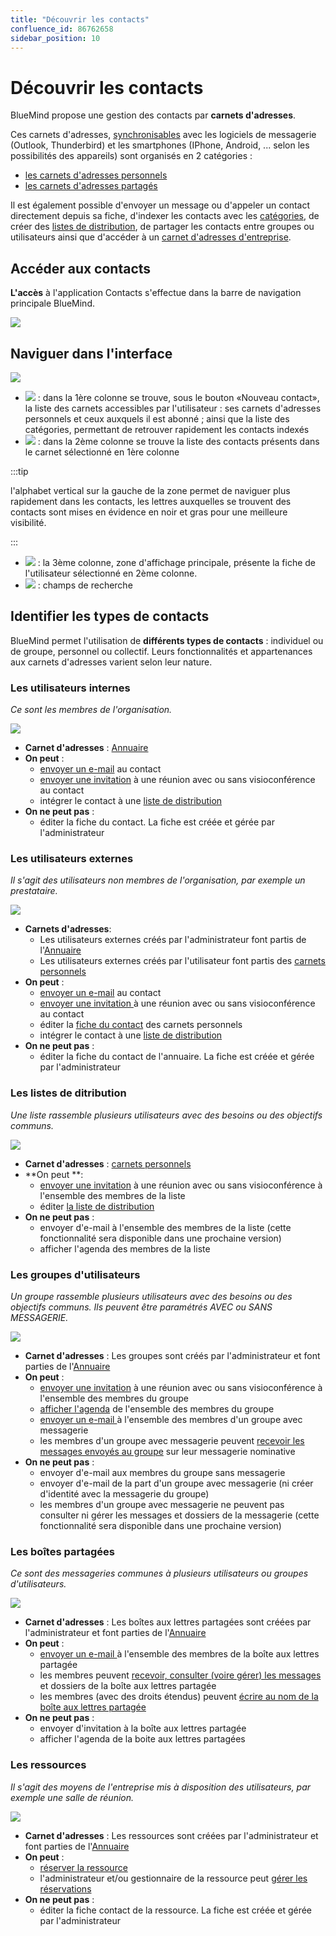 ```yaml
---
title: "Découvrir les contacts"
confluence_id: 86762658
sidebar_position: 10
---
```

# Découvrir les contacts

BlueMind propose une gestion des contacts par **carnets d'adresses**.

Ces carnets d'adresses, [synchronisables](/Guide_de_l_utilisateur/Les_contacts/Synchroniser_les_carnets_d_adresses/) avec les logiciels de messagerie (Outlook, Thunderbird) et les smartphones (IPhone, Android, ... selon les possibilités des appareils) sont organisés en 2 catégories :

- [les carnets d'adresses personnels](/Guide_de_l_utilisateur/Les_contacts/Créer_et_éditer_un_carnet_d_adresses_personnel/)
- [les carnets d'adresses partagés](/Guide_de_l_utilisateur/Les_contacts/Utiliser_un_carnet_d_adresses_partagé/#utiliser-lannuaire)

Il est également possible d'envoyer un message ou d'appeler un contact directement depuis sa fiche, d'indexer les contacts avec les [catégories](/Guide_de_l_utilisateur/Paramétrer_le_compte_utilisateur/#créer-des-catégories), de créer des [listes de distribution](/Guide_de_l_utilisateur/Les_contacts/Éditer_une_liste_de_distribution/), de partager les contacts entre groupes ou utilisateurs ainsi que d'accéder à un [carnet d'adresses d'entreprise](/Guide_de_l_utilisateur/Les_contacts/Utiliser_un_carnet_d_adresses_partagé/#utiliser-lannuaire).

## Accéder aux contacts

**L'accès** à l'application Contacts s'effectue dans la barre de navigation principale BlueMind.

![](../../attachments/86762658/86764612.png)

## Naviguer dans l'interface

![](../../attachments/86762658/86764611.png)

- ![](../../attachments/86762658/86764626.png) : dans la 1ère colonne se trouve, sous le bouton «Nouveau contact», la liste des carnets accessibles par l'utilisateur : ses carnets d'adresses personnels et ceux auxquels il est abonné ; ainsi que la liste des catégories, permettant de retrouver rapidement les contacts indexés
- ![](../../attachments/86762658/86764625.png) : dans la 2ème colonne se trouve la liste des contacts présents dans le carnet sélectionné en 1ère colonne

:::tip

l'alphabet vertical sur la gauche de la zone permet de naviguer plus rapidement dans les contacts, les lettres auxquelles se trouvent des contacts sont mises en évidence en noir et gras pour une meilleure visibilité.

:::

- ![](../../attachments/86762658/86764624.png) : la 3ème colonne, zone d'affichage principale, présente la fiche de l'utilisateur sélectionné en 2ème colonne.
- ![](../../attachments/86762658/86764623.png) : champs de recherche

## Identifier les types de contacts

BlueMind permet l'utilisation de **différents types de contacts** : individuel ou de groupe, personnel ou collectif. Leurs fonctionnalités et appartenances aux carnets d'adresses varient selon leur nature.

### Les utilisateurs internes 
*Ce sont les membres de l'organisation.*

![](../../attachments/86762658/86764620.png) 
- **Carnet d'adresses** : [Annuaire](Utiliser_un_carnet_d_adresses_partage.md/#utiliser-lannuaire)
- **On peut** : 
    - [envoyer un e-mail](/Guide_de_l_utilisateur/La_messagerie/Envoyer_un_message/) au contact
    - [envoyer une invitation](/Guide_de_l_utilisateur/L_agenda/Organiser_une_réunion/) à une réunion avec ou sans visioconférence au contact
    - intégrer le contact à une [liste de distribution](/Guide_de_l_utilisateur/Les_contacts/Éditer_une_liste_de_distribution/)
- **On ne peut pas** :
    - éditer la fiche du contact. La fiche est créée et gérée par l'administrateur

### Les utilisateurs externes 
*Il s'agit des utilisateurs non membres de l'organisation, par exemple un prestataire.*

![](../../attachments/86762658/86764619.png) 

- **Carnets d'adresses**:
    - Les utilisateurs externes créés par l'administrateur font partis de l'[Annuaire](Utiliser_un_carnet_d_adresses_partage.md/#utiliser-lannuaire)
    - Les utilisateurs externes créés par l'utilisateur font partis des [carnets personnels](/Guide_de_l_utilisateur/Les_contacts/Créer_et_éditer_un_carnet_d_adresses_personnel/)
- **On peut** : 
    - [envoyer un e-mail](/Guide_de_l_utilisateur/La_messagerie/Envoyer_un_message/) au contact
    - [envoyer une invitation ](/Guide_de_l_utilisateur/L_agenda/Organiser_une_réunion/) à une réunion avec ou sans visioconférence au contact
    - éditer la [fiche du contact](/Guide_de_l_utilisateur/Les_contacts/Éditer_un_contact/) des carnets personnels
    - intégrer le contact à une [liste de distribution](/Guide_de_l_utilisateur/Les_contacts/Éditer_une_liste_de_distribution/)
- **On ne peut pas** :
    - éditer la fiche du contact de l'annuaire. La fiche est créée et gérée par l'administrateur

### Les listes de ditribution
*Une liste rassemble plusieurs utilisateurs avec des besoins ou des objectifs communs.*

![](../../attachments/86762658/86764615.png) 

- **Carnet d'adresses** : [carnets personnels](/Guide_de_l_utilisateur/Les_contacts/Créer_et_éditer_un_carnet_d_adresses_personnel/)
- **On peut **:
    - [envoyer une invitation](/Guide_de_l_utilisateur/L_agenda/Organiser_une_réunion/) à une réunion avec ou sans visioconférence à l'ensemble des membres de la liste
    - éditer [la liste de distribution](/Guide_de_l_utilisateur/Les_contacts/Éditer_une_liste_de_distribution/)
- **On ne peut pas** :
    - envoyer d'e-mail à l'ensemble des membres de la liste (cette fonctionnalité sera disponible dans une prochaine version)
    - afficher l'agenda des membres de la liste

### Les groupes d'utilisateurs
*Un groupe rassemble plusieurs utilisateurs avec des besoins ou des objectifs communs. Ils peuvent être paramétrés AVEC ou SANS MESSAGERIE.*

![](../../attachments/86762658/86764618.png) 

- **Carnet d'adresses** : Les groupes sont créés par l'administrateur et font parties de l'[Annuaire](Utiliser_un_carnet_d_adresses_partage.md/#utiliser-lannuaire)
- **On peut** : 
    - [envoyer une invitation](/Guide_de_l_utilisateur/L_agenda/Organiser_une_réunion/) à une réunion avec ou sans visioconférence à l'ensemble des membres du groupe
    - [afficher l'agenda](/Guide_de_l_utilisateur/L_agenda/Afficher_plusieurs_calendriers/) de l'ensemble des membres du groupe
    - [envoyer un e-mail ](/Guide_de_l_utilisateur/La_messagerie/Envoyer_un_message/)à l'ensemble des membres d'un groupe avec messagerie
    - les membres d'un groupe avec messagerie peuvent [recevoir les messages envoyés au groupe](/Guide_de_l_utilisateur/La_messagerie/Utiliser_une_messagerie_partagée/) sur leur messagerie nominative
- **On ne peut pas** :
    - envoyer d'e-mail aux membres du groupe sans messagerie
    - envoyer d'e-mail de la part d'un groupe avec messagerie (ni créer d'identité avec la messagerie du groupe)
    - les membres d'un groupe avec messagerie ne peuvent pas consulter ni gérer les messages et dossiers de la messagerie (cette fonctionnalité sera disponible dans une prochaine version)

### Les boîtes partagées
*Ce sont des messageries communes à plusieurs utilisateurs ou groupes d'utilisateurs.*

![](../../attachments/86762658/86764617.png) 

- **Carnet d'adresses** : Les boîtes aux lettres partagées sont créées par l'administrateur et font parties de l'[Annuaire](Utiliser_un_carnet_d_adresses_partage.md/#utiliser-lannuaire)
- **On peut** : 
    - [envoyer un e-mail ](/Guide_de_l_utilisateur/La_messagerie/Envoyer_un_message/)à l'ensemble des membres de la boîte aux lettres partagée
    - les membres peuvent [recevoir, consulter (voire gérer) les messages](/Guide_de_l_utilisateur/La_messagerie/Utiliser_une_messagerie_partagée/) et dossiers de la boîte aux lettres partagée
    - les membres (avec des droits étendus) peuvent [écrire au nom de la boîte aux lettres partagée](/Guide_de_l_utilisateur/La_messagerie/Gérer_les_identités_du_compte/)
- **On ne peut pas** :
    - envoyer d'invitation à la boîte aux lettres partagée
    - afficher l'agenda de la boite aux lettres partagées

### Les ressources
*Il s'agit des moyens de l'entreprise mis à disposition des utilisateurs, par exemple une salle de réunion.*

![](../../attachments/86762658/86764616.png) 

- **Carnet d'adresses** : Les ressources sont créées par l'administrateur et font parties de l'[Annuaire](Utiliser_un_carnet_d_adresses_partage.md/#utiliser-lannuaire)
- **On peut** :
    - [réserver la ressource](/Guide_de_l_utilisateur/L_agenda/Organiser_une_réunion/)
    - l'administrateur et/ou gestionnaire de la ressource peut [gérer les réservations](/Guide_de_l_utilisateur/L_agenda/Gérer_les_réservations_de_ressources/)
- **On ne peut pas** :
    - éditer la fiche contact de la ressource. La fiche est créée et gérée par l'administrateur


